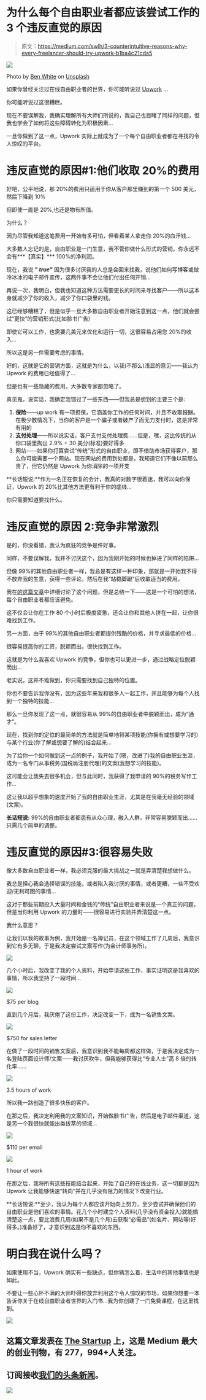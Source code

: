 # 为什么每个自由职业者都应该尝试工作的 3 个违反直觉的原因

> 原文：<https://medium.com/swlh/3-counterintuitive-reasons-why-every-freelancer-should-try-upwork-b1ba4c21cda5>

![](img/3419608aa2810e3c197e90e02db9b65d.png)

Photo by [Ben White](https://unsplash.com/photos/qDY9ahp0Mto?utm_source=unsplash&utm_medium=referral&utm_content=creditCopyText) on [Unsplash](https://unsplash.com/?utm_source=unsplash&utm_medium=referral&utm_content=creditCopyText)

如果你曾经关注过在线自由职业者的世界，你可能听说过 [Upwork](https://www.upwork.com/) …

你可能听说过这很糟糕。

现在不要误解我，我确实理解所有大师们所说的，我自己也目睹了同样的问题，但我也学会了如何将这些障碍转化为积极因素…

一旦你做到了这一点，Upwork 实际上就成为了一个每个自由职业者都在寻找的令人惊叹的平台。

# 违反直觉的原因#1:他们收取 20%的费用

好吧，公平地说，那 20%的费用只适用于你从客户那里赚到的第一个 500 美元，然后下降到 10%

但即使一直是 20%,也还是物有所值。

为什么？

因为尽管我知道这笔费用一开始有多可怕，但看着某人拿走你 20%的血汗钱…

大多数人忘记的是，自由职业是一门生意，我不管你做什么形式的营销，你永远不会有***【真实】*** 100%的净利润。

现在，我说 **" *true"*** 因为很多讨厌我的人总是会回来找我，说他们如何写博客或做冷冰冰的电子邮件宣传，这两件事不会让他们付出任何开销…

再说一次，我明白，但我也知道这种方法需要更长的时间来寻找客户——所以这本身就减少了你的收入，减少了你口袋里的钱。

这已经够糟糕了，但是似乎一旦大多数自由职业者开始注意到这一点，他们就会尝试“更快”的营销形式(比如脸书广告)

即使它可以工作，也需要几美元来优化和运行一切，这很容易占用您 20%的收入…

所以这是另一件需要考虑的事情。

好的，这就是它的营销方面，这就是为什么，以我(不那么)浅显的意见——我认为 Upwork 的费用已经值得了…

但是也有一些隐藏的费用，大多数专家都忽略了。

真见鬼，说实话，我确定我错过了一些东西——但我总是想到的主要三个是:

1.  **保险**——up work 有一项担保，它涵盖你工作的任何时间，并且不收取报酬。在极少数情况下，当你的客户是一个骗子或者破产了而无力支付时，这是非常有用的
2.  **支付处理**——所以说实话，客户支付支付处理费……但是，嘿，这比传统的从你口袋里掏出 2.9% + 30 美分(标准)要好得多
3.  网站——如果你打算尝试“传统”形式的自由职业，即不借助市场获得客户，那么你可能需要一个网站。现在网站的费用到处都是，我知道它们不像以前那么贵了，但它仍然是 Upwork 为你消除的一项开支

**长话短说:**作为一名正在恢复的会计，我真的对数字很着迷，我可以向你保证，Upwork 的 20%比其他方法更有利于你的底线…

你只需要知道要找什么。

# 违反直觉的原因 2:竞争非常激烈

是的，你没看错，我认为疯狂的竞争是件好事。

同样，不要误解我，我并不讨厌这个，因为我刚开始的时候也掉进了同样的陷阱…

但像 99%的其他自由职业者一样，我总是有这样一种印象，那就是一开始我不得不放弃我的生意，获得一些评论，然后在我“站稳脚跟”后收取适当的费用。

我在[的这篇文章](/swlh/want-more-clients-raise-your-rates-8514a2a040f6)中详细讨论了这个问题，但是总结一下——这是一个可怕的想法，每个自由职业者都应该避免。

这不仅会让你在工作 80 个小时后极度疲惫，还会让你和其他人挤在一起，让你很难找到工作。

另一方面，由于 99%的其他自由职业者都提供残酷的价格，并寻求最低的价格…

很容易提高你的工资，脱颖而出，很快找到工作。

这就是为什么我喜欢 Upwork 的竞争，但你也可以更进一步，通过战略定位脱颖而出…

老实说，这并不难做到，你只需要找到自己独特的位置。

你也不要告诉我你没有，因为这些年来我和很多人一起工作，并且能够为每个人找到一个独特的技能…

那么一旦你发现了这一点，就很容易从 99%的自由职业者中脱颖而出，成为“通才”。

现在，找到你的定位的最简单的方法就是简单地将某项技能(你拥有或想要学习的)与某个行业(你了解或想要了解的)结合起来…

为了给你一个如何做到这一点的例子，我开始了(嗯，改进了)我的自由职业生涯，成为一名专门从事税务(国税局注册代理)的文案(我想学习的技能)。

这可能会让我失去很多机会，但与此同时，我获得了我申请的 90%的税务写作工作…

这让我以超乎想象的速度开始了我的自由职业生涯，尤其是在我毫无经验的领域(文案)。

**长话短说:** 99%的自由职业者都患有从众心理，融入人群，非常容易脱颖而出……只需几个简单的调整。

# 违反直觉的原因#3:很容易失败

像大多数自由职业者一样，我必须克服的最大挑战之一就是弄清楚我想做什么。

我总是担心我会选择错误的技能，或者陷入我讨厌的事情，或者更糟，一些不受欢迎/无利可图的事情…

这对于那些前期投入大量时间和金钱的“传统”自由职业者来说是一个真正的问题，但是当你利用 Upwork 的力量时——很容易进行实验并弄清楚这一点。

我什么意思？

让我们以我的故事为例，我开始是一名簿记员，在这个领域工作了几周后，我意识到它有多无聊，于是我决定尝试文案写作(为会计师事务所)。

![](img/494b17c1be77d744110268c3911ce9e3.png)

几个小时后，我改变了我的个人资料，开始申请这些工作，事实证明这是我喜欢的事情，所以我坚持了一段时间…

![](img/405152093be677e71033602d0346e0f6.png)

$75 per blog

直到几个月后，我厌倦了这份工作，决定改变一下，成为一名销售文案。

![](img/f86e6fd77bbd600651716f7d4bee77c4.png)

$750 for sales letter

在做了一段时间的销售文案后，我意识到我不能每周都这样做，于是我决定成为一名登陆页面设计师/文案——我讨厌吹牛，但我能够获得比“专业人士”高 8 倍的转化率……

![](img/88d9442647f6c74b8099812952432d32.png)

3.5 hours of work

所以我一路创造了很多快乐的客户。

在那之后，我决定利用我的文案知识，开始做脸书广告，然后是电子邮件渠道，这是另一个我很快就能出类拔萃的领域…

![](img/a2425a4bb5c9f143e7cad898b78e124a.png)

$110 per email

![](img/f9800f763b37cbae87fb43e0a38dc97b.png)

1 hour of work

在那之后，我将所有这些技能结合起来，开始了自己的在线业务，这一切都是因为 Upwork 让我能够快速“转向”并在几乎没有阻力的情况下改变行业。

**长话短说:**至少，我认为每个人都应该开始向上努力，至少尝试并确保他们的自由职业是他们喜欢的事情。花几个小时建立个人资料(几乎没有资金投入)就能搞清楚这一点，要比浪费几周(如果不是几个月)去获取“必需品”(如名片、网站等)好得多。)准备好了，才意识到这是你不喜欢的东西。

# 明白我在说什么吗？

如果使用不当，Upwork 确实有一些缺点，但你猜怎么着，生活中的其他事情也是如此。

不要让一些心怀不满的大师吓得你放弃利用这个令人惊叹的市场，如果你想要一本告诉你关于在线自由职业者世界的入门书…我为你创建了一门免费课程，在这里找到。

![](img/731acf26f5d44fdc58d99a6388fe935d.png)

## 这篇文章发表在 [The Startup](https://medium.com/swlh) 上，这是 Medium 最大的创业刊物，有 277，994+人关注。

## 订阅接收[我们的头条新闻](http://growthsupply.com/the-startup-newsletter/)。

![](img/731acf26f5d44fdc58d99a6388fe935d.png)